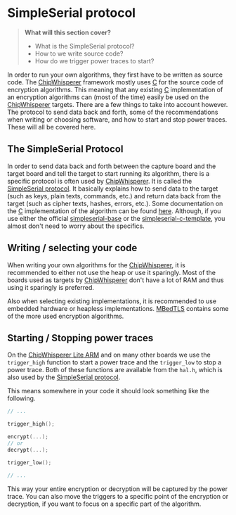 # SimpleSerial protocol

> **What will this section cover?**
>
> * What is the SimpleSerial protocol?
> * How to we write source code?
> * How do we trigger power traces to start?

In order to run your own algorithms, they first have to be written as source
code. The [ChipWhisperer] framework mostly uses [C] for the source code of
encryption algorithms. This meaning that any existing [C] implementation of an
encryption algorithms can (most of the time) easily be used on the
[ChipWhisperer] targets. There are a few things to take into account however.
The protocol to send data back and forth, some of the recommendations when
writing or choosing software, and how to start and stop power traces. These will
all be covered here.

## The SimpleSerial Protocol

In order to send data back and forth between the capture board and the target
board and tell the target to start running its algorithm, there is a specific
protocol is often used by [ChipWhisperer]. It is called the [SimpleSerial
protocol][SimpleSerial]. It basically explains how to send data to the target
(such as keys, plain texts, commands, etc.) and return data back from the target
(such as cipher texts, hashes, errors, etc.). Some documentation on the [C]
implementation of the algorithm can be found
[here](https://github.com/newaetech/chipwhisperer/tree/develop/hardware/victims/firmware/simpleserial).
Although, if you use either the official
[simpleserial-base](https://github.com/newaetech/chipwhisperer/tree/develop/hardware/victims/firmware/simpleserial-base)
or the
[simpleserial-c-template](https://github.com/coastalwhite/simpleserial-c-template),
you almost don't need to worry about the specifics.

## Writing / selecting your code

When writing your own algorithms for the [ChipWhisperer], it is recommended to
either not use the heap or use it sparingly. Most of the boards used as targets
by [ChipWhisperer] don't have a lot of RAM and thus using it sparingly is
preferred.

Also when selecting existing implementations, it is recommended to use
embedded hardware or heapless implementations.
[MBedTLS](https://github.com/ARMmbed/mbedtls) contains some of the more used
encryption algorithms.

## Starting / Stopping power traces

On the [ChipWhisperer Lite ARM][CW LITE ARM] and on many other boards we use the
`trigger_high` function to start a power trace and the `trigger_low` to stop a
power trace. Both of these functions are available from the `hal.h`, which is
also used by the [SimpleSerial protocol][SimpleSerial].

This means somewhere in your code it should look something like the following.

```c
// ...

trigger_high();

encrypt(...);
// or
decrypt(...);

trigger_low();

// ...
```

This way your entire encryption or decryption will be captured by the power
trace. You can also move the triggers to a specific point of the encryption or
decryption, if you want to focus on a specific part of the algorithm.

[Python]: https://en.wikipedia.org/wiki/Python_(programming_language)
[C]: https://en.wikipedia.org/wiki/Python_(programming_language)
[RSA]: https://en.wikipedia.org/wiki/RSA_(cryptosystem)
[AES]: https://nl.wikipedia.org/wiki/Advanced_Encryption_Standard
[Power analysis]: https://en.wikipedia.org/wiki/Power_analysis
[ChipWhisperer]: https://github.com/newaetech/chipwhisperer
[Side-Channel analysis]: https://en.wikipedia.org/wiki/Side-channel_attack
[TQDM]: https://github.com/tqdm/tqdm
[NumPy]: https://numpy.org/
[Ubuntu]: https://en.wikipedia.org/wiki/Ubuntu
[Debian]: https://en.wikipedia.org/wiki/Debian
[ArchLinux]: https://en.wikipedia.org/wiki/Arch_Linux
[Manjaro]: https://en.wikipedia.org/wiki/Manjaro
[matplotlib]: https://matplotlib.org/
[pip]: https://pypi.org/project/pip/
[make]: https://en.wikipedia.org/wiki/Make_(software)
[libusb]: https://en.wikipedia.org/wiki/Libusb
[SimpleSerial C Template]: https://github.com/coastalwhite/simpleserial-c-template
[SimpleSerial]: https://chipwhisperer.readthedocs.io/en/latest/simpleserial.html
[CW Lite ARM]: https://www.newae.com/products/NAE-CWLITE-ARM
[ARM toolchain]: https://developer.arm.com/tools-and-software/open-source-software/developer-tools/gnu-toolchain/gnu-rm/downloads
[Simple Power analysis]: https://en.wikipedia.org/wiki/Power_analysis#Simple_power_analysis
[Differential Power analysis]: https://en.wikipedia.org/wiki/Power_analysis#Differential_power_analysis
